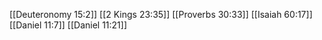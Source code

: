 [[Deuteronomy 15:2]]
[[2 Kings 23:35]]
[[Proverbs 30:33]]
[[Isaiah 60:17]]
[[Daniel 11:7]]
[[Daniel 11:21]]
